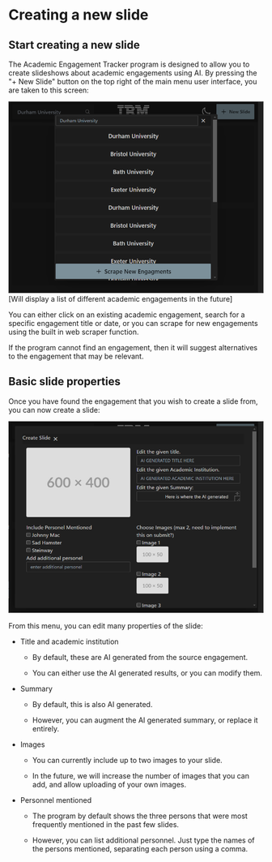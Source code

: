 # Creating a new slide

## Start creating a new slide

The Academic Engagement Tracker program is designed to allow you to create slideshows about academic engagements using AI. By pressing the "+ New Slide" button on the top right of the main menu user interface, you are taken to this screen: 

<img title="" src="images\newslide_1.png" alt="" width="640">[Will display a list of different academic engagements in the future]

You can either click on an existing academic engagement, search for a specific engagement title or date, or you can scrape for new engagements using the built in web scraper function.

If the program cannot find an engagement, then it will suggest alternatives to the engagement that may be relevant.

## Basic slide properties

Once you have found the engagement that you wish to create a slide from, you can now create a slide:

<img title="" src="images\newslide_2.png" alt="" width="640">

From this menu, you can edit many properties of the slide:

- Title and academic institution
  
  - By default, these are AI generated from the source engagement.
  
  - You can either use the AI generated results, or you can modify them.

- Summary
  
  - By default, this is also AI generated.
  
  - However, you can augment the AI generated summary, or replace it entirely.

- Images
  
  - You can currently include up to two images to your slide.
  
  - In the future, we will increase the number of images that you can add, and allow uploading of your own images.

- Personnel mentioned
  
  - The program by default shows the three persons that were most frequently mentioned in the past few slides.
  
  - However, you can list additional personnel. Just type the names of the persons mentioned, separating each person using a comma.
